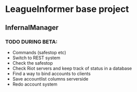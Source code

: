 <h1>LeagueInformer base project</h1>
<h2>InfernalManager</h2>
<h3>TODO DURING BETA:</h3>	
<ul>
<li>Commands (safestop etc)</li>
<li>Switch to REST system</li>
<li>Check the safestop</li>
<li>Check Riot servers and keep track of status in a database</li>
<li>Find a way to bind accounts to clients</li>
<li>Save accountlist columns serverside</li>
<li>Redo account system</li>
</ul>

